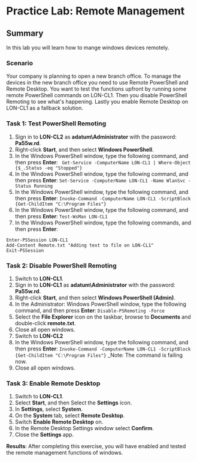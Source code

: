 # Practice Lab: Remote Management 

## Summary

In this lab you will learn how to mange windows devices remotely.

### Scenario
Your company is planning to open a new branch office. To manage the devices in the new branch office you need to use Remote PowerShell and Remote Desktop. You want to test the functions upfront by running some remote PowerShell commands on LON-CL1. Then you disable PowerShell Remoting to see what's happening. Lastly you enable Remote Desktop on LON-CL1 as a fallback solution.

### Task 1: Test PowerShell Remoting
1.  Sign in to **LON-CL2** as **adatum\\Administrator** with the password: **Pa55w.rd**.
2.  Right-click **Start**, and then select **Windows PowerShell**.
3.  In the Windows PowerShell window, type the following command, and then press **Enter**:
` Get-Service -ComputerName LON-CL1 | Where-Object {$_.Status -eq "Stopped"}`
4.  In the Windows PowerShell window, type the following command, and then press **Enter**:
`Set-Service -ComputerName LON-CL1 -Name WlanSvc -Status Running`
5.  In the Windows PowerShell window, type the following command, and then press **Enter**:
`Invoke-Command -ComputerName LON-CL1 -ScriptBlock {Get-ChildItem "C:\Program Files"}`
6.  In the Windows PowerShell window, type the following command, and then press **Enter**:
`Test-WsMan LON-CL1`
7.  In the Windows PowerShell window, type the following commands, and then press **Enter**:
```
Enter-PSSession LON-CL1
Add-Content Remote.txt "Adding text to file on LON-CL1"
Exit-PSSession
```

### Task 2: Disable PowerShell Remoting
1.  Switch to **LON-CL1**.
2.  Sign in to **LON-CL1** as **adatum\\Administrator** with the password: **Pa55w.rd**.
3.  Right-click **Start**, and then select **Windows PowerShell (Admin)**.
4.  In the Administrator: Windows PowerShell window, type the following command, and then press **Enter**:
`Disable-PSRemoting -Force`
5.  Select the **File Explorer** icon on the taskbar, browse to **Documents** and double-click **remote.txt**.
6.  Close all open windows.
7.  Switch to **LON-CL2**
8.  In the Windows PowerShell window, type the following command, and then press **Enter**:
`Invoke-Command -ComputerName LON-CL1 -ScriptBlock {Get-ChildItem "C:\Program Files"}`
_Note: The command is failing now.
9.  Close all open windows.

### Task 3: Enable Remote Desktop
1.  Switch to **LON-CL1**.
2.  Select **Start**, and then Select the **Settings** icon.
3.  In **Settings**, select **System**.
4.  On the **System** tab, select **Remote Desktop**.
5.  Switch **Enable Remote Desktop** on.
6.  In the Remote Desktop Settings window select **Confirm**.
7.  Close the **Settings** app.

**Results**: After completing this exercise, you will have enabled and tested the remote management functions of windows.
